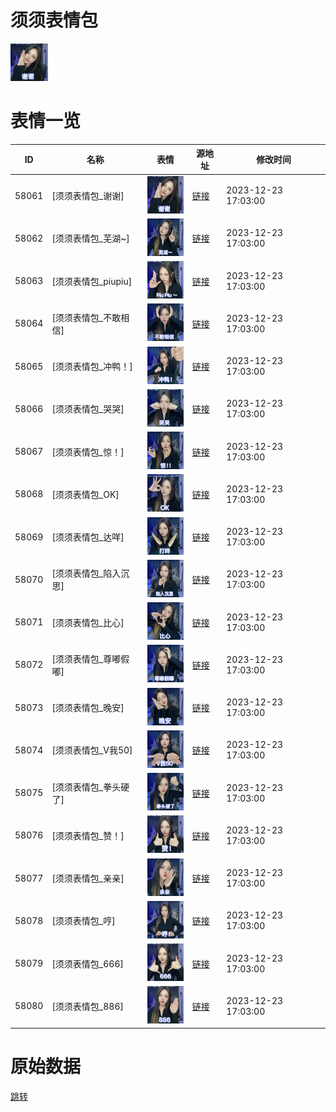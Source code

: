 # 须须表情包

<img src="./cover.png" height="60" alt="cover" />

# 表情一览

|ID|名称|表情|源地址|修改时间|
|----|----|----|----|----|
|58061|[须须表情包_谢谢]|<img src="./pic/058061_%5B须须表情包_谢谢%5D.png" height="60" alt="谢谢"/>|[链接](https://i0.hdslb.com/bfs/garb/6a4d8b73ad81a13ad3eb861c7f4c7314c9bc88cd.png)|2023-12-23 17:03:00|
|58062|[须须表情包_芜湖~]|<img src="./pic/058062_%5B须须表情包_芜湖~%5D.png" height="60" alt="芜湖~"/>|[链接](https://i0.hdslb.com/bfs/garb/7b1aaac43cd90cbc430730758685766651a3a2a8.png)|2023-12-23 17:03:00|
|58063|[须须表情包_piupiu]|<img src="./pic/058063_%5B须须表情包_piupiu%5D.png" height="60" alt="piupiu"/>|[链接](https://i0.hdslb.com/bfs/garb/3ee4ad3e4c4732b1c6974a059a26864d7a08ff27.png)|2023-12-23 17:03:00|
|58064|[须须表情包_不敢相信]|<img src="./pic/058064_%5B须须表情包_不敢相信%5D.png" height="60" alt="不敢相信"/>|[链接](https://i0.hdslb.com/bfs/garb/7ce38c97608bed9c02b65f388b306d077d36c330.png)|2023-12-23 17:03:00|
|58065|[须须表情包_冲鸭！]|<img src="./pic/058065_%5B须须表情包_冲鸭！%5D.png" height="60" alt="冲鸭！"/>|[链接](https://i0.hdslb.com/bfs/garb/171054f9415bdb312bd7130f648da139711043fa.png)|2023-12-23 17:03:00|
|58066|[须须表情包_哭哭]|<img src="./pic/058066_%5B须须表情包_哭哭%5D.png" height="60" alt="哭哭"/>|[链接](https://i0.hdslb.com/bfs/garb/304d5bae45c741b117e988fdc86190421aa0c12b.png)|2023-12-23 17:03:00|
|58067|[须须表情包_惊！]|<img src="./pic/058067_%5B须须表情包_惊！%5D.png" height="60" alt="惊！"/>|[链接](https://i0.hdslb.com/bfs/garb/8b08f43866f16afda12d8b73b63c833cb297954c.png)|2023-12-23 17:03:00|
|58068|[须须表情包_OK]|<img src="./pic/058068_%5B须须表情包_OK%5D.png" height="60" alt="OK"/>|[链接](https://i0.hdslb.com/bfs/garb/2026e081e96d2b0cbda29f4dc297509d14305512.png)|2023-12-23 17:03:00|
|58069|[须须表情包_达咩]|<img src="./pic/058069_%5B须须表情包_达咩%5D.png" height="60" alt="达咩"/>|[链接](https://i0.hdslb.com/bfs/garb/32e3c502328b65e121ac7f54f785b56cd323a702.png)|2023-12-23 17:03:00|
|58070|[须须表情包_陷入沉思]|<img src="./pic/058070_%5B须须表情包_陷入沉思%5D.png" height="60" alt="陷入沉思"/>|[链接](https://i0.hdslb.com/bfs/garb/4f427120741ffadf2a803c7a88cc05332cafdb61.png)|2023-12-23 17:03:00|
|58071|[须须表情包_比心]|<img src="./pic/058071_%5B须须表情包_比心%5D.png" height="60" alt="比心"/>|[链接](https://i0.hdslb.com/bfs/garb/173f0993bcd40dfb678a9b8a62fde1eee5d1b685.png)|2023-12-23 17:03:00|
|58072|[须须表情包_尊嘟假嘟]|<img src="./pic/058072_%5B须须表情包_尊嘟假嘟%5D.png" height="60" alt="尊嘟假嘟"/>|[链接](https://i0.hdslb.com/bfs/garb/48c7004b1b327666bfd8bd07067b125a9e23dd88.png)|2023-12-23 17:03:00|
|58073|[须须表情包_晚安]|<img src="./pic/058073_%5B须须表情包_晚安%5D.png" height="60" alt="晚安"/>|[链接](https://i0.hdslb.com/bfs/garb/cc4712fc1fe3de1aedfc012da4338cc2eadd45b6.png)|2023-12-23 17:03:00|
|58074|[须须表情包_V我50]|<img src="./pic/058074_%5B须须表情包_V我50%5D.png" height="60" alt="V我50"/>|[链接](https://i0.hdslb.com/bfs/garb/24aa0754630669090e282f5d4c1aab162a1e3dec.png)|2023-12-23 17:03:00|
|58075|[须须表情包_拳头硬了]|<img src="./pic/058075_%5B须须表情包_拳头硬了%5D.png" height="60" alt="拳头硬了"/>|[链接](https://i0.hdslb.com/bfs/garb/fa8bc86038f7ad2e721846cb5ab750552f804f9c.png)|2023-12-23 17:03:00|
|58076|[须须表情包_赞！]|<img src="./pic/058076_%5B须须表情包_赞！%5D.png" height="60" alt="赞！"/>|[链接](https://i0.hdslb.com/bfs/garb/844f0fc2518f2dc4a5d0d6c62dc2d591e15ed84c.png)|2023-12-23 17:03:00|
|58077|[须须表情包_亲亲]|<img src="./pic/058077_%5B须须表情包_亲亲%5D.png" height="60" alt="亲亲"/>|[链接](https://i0.hdslb.com/bfs/garb/4b21e7befd1ded71d8d24750f4090a6df5793b21.png)|2023-12-23 17:03:00|
|58078|[须须表情包_哼]|<img src="./pic/058078_%5B须须表情包_哼%5D.png" height="60" alt="哼"/>|[链接](https://i0.hdslb.com/bfs/garb/3e63d3bda516db9282be16f427352090b14e59b0.png)|2023-12-23 17:03:00|
|58079|[须须表情包_666]|<img src="./pic/058079_%5B须须表情包_666%5D.png" height="60" alt="666"/>|[链接](https://i0.hdslb.com/bfs/garb/ce21fcf1b0002af71beacd741daa400eb7a45c83.png)|2023-12-23 17:03:00|
|58080|[须须表情包_886]|<img src="./pic/058080_%5B须须表情包_886%5D.png" height="60" alt="886"/>|[链接](https://i0.hdslb.com/bfs/garb/5c0b73003b828157b4da5ee781c065c3e9a7b0a3.png)|2023-12-23 17:03:00|

# 原始数据

[跳转](./raw.json)

